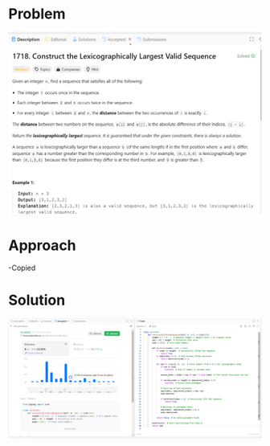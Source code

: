 # Problem
![Problem Description](https://github.com/praiseorji4/leetcode-daily/blob/main/solutions/2025-02/day16/images/problem.png?raw=true)

# Approach
-Copied

# Solution
![Submission Results](https://github.com/praiseorji4/leetcode-daily/blob/main/solutions/2025-02/day16/images/submission.png?raw=true)